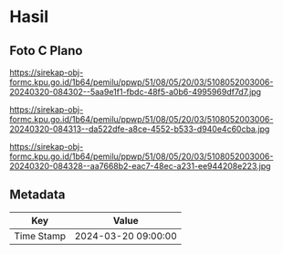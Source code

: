 # Hasil

## Foto C Plano

https://sirekap-obj-formc.kpu.go.id/1b64/pemilu/ppwp/51/08/05/20/03/5108052003006-20240320-084302--5aa9e1f1-fbdc-48f5-a0b6-4995969df7d7.jpg

https://sirekap-obj-formc.kpu.go.id/1b64/pemilu/ppwp/51/08/05/20/03/5108052003006-20240320-084313--da522dfe-a8ce-4552-b533-d940e4c60cba.jpg

https://sirekap-obj-formc.kpu.go.id/1b64/pemilu/ppwp/51/08/05/20/03/5108052003006-20240320-084328--aa7668b2-eac7-48ec-a231-ee944208e223.jpg


## Metadata

| Key        | Value               |
| ---------- | ------------------- |
| Time Stamp | 2024-03-20 09:00:00 |




